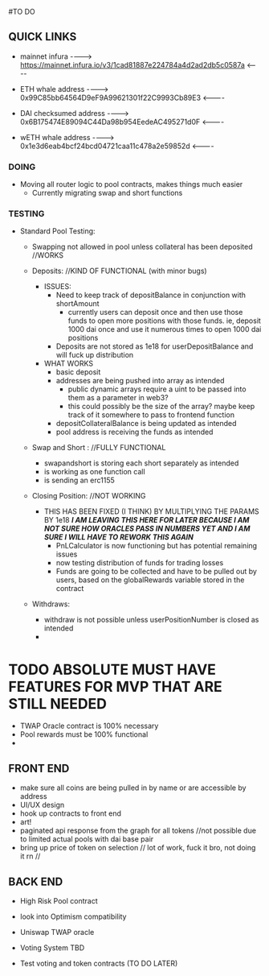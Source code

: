 
#TO DO

## QUICK LINKS
- mainnet infura
----> https://mainnet.infura.io/v3/1cad81887e224784a4d2ad2db5c0587a <----

- ETH whale address
----> 0x99C85bb64564D9eF9A99621301f22C9993Cb89E3 <----

- DAI checksumed address
----> 0x6B175474E89094C44Da98b954EedeAC495271d0F <----

- wETH whale address
----> 0x1e3d6eab4bcf24bcd04721caa11c478a2e59852d  <----

### DOING
 - Moving all router logic to pool contracts, makes things much easier
    - Currently migrating swap and short functions


### TESTING
  - Standard Pool Testing:
      - Swapping not allowed in pool unless collateral has been deposited //WORKS

      - Deposits: //KIND OF FUNCTIONAL (with minor bugs)

        - ISSUES:
          - Need to keep track of depositBalance in conjunction with shortAmount
              - currently users can deposit once and then use those funds to open more positions with those
                funds. ie, deposit 1000 dai once and use it numerous times to open 1000 dai positions
          - Deposits are not stored as 1e18 for userDepositBalance and will fuck up distribution
        - WHAT WORKS
          - basic deposit
          - addresses are being pushed into array as intended
              - public dynamic arrays require a uint to be passed into them as a parameter in web3?
              - this could possibly be the size of the array? maybe keep track of it somewhere to pass to
                frontend function
          - depositCollateralBalance is being updated as intended
          - pool address is receiving the funds as intended


      - Swap and Short : //FULLY FUNCTIONAL
          - swapandshort is storing each short separately as intended
          - is working as one function call
          - is sending an erc1155


      - Closing Position: //NOT WORKING
        - THIS HAS BEEN FIXED (I THINK) BY MULTIPLYING THE PARAMS BY 1e18
          ***I AM LEAVING THIS HERE FOR LATER BECAUSE I AM NOT SURE HOW ORACLES PASS IN NUMBERS YET
          AND I AM SURE I WILL HAVE TO REWORK THIS AGAIN***
          - PnLCalculator is now functioning but has potential remaining issues
          - now testing distribution of funds for trading losses
          - Funds are going to be collected and have to be pulled out by users, based on the globalRewards variable stored in the contract 


      - Withdraws:
          - withdraw is not possible unless userPositionNumber is closed as intended
          -



# TODO ABSOLUTE MUST HAVE FEATURES FOR MVP THAT ARE STILL NEEDED

- TWAP Oracle contract is 100% necessary
- Pool rewards must be 100% functional
-




## FRONT END
- make sure all coins are being pulled in by name or are accessible by address
- UI/UX design
- hook up contracts to front end
- art!
- paginated api response from the graph for all tokens //not possible due to limited actual pools with dai    base pair
- bring up price of token on selection // lot of work, fuck it bro, not doing it rn //




## BACK END
- High Risk Pool contract
- look into Optimism compatibility
- Uniswap TWAP oracle  

- Voting System TBD
- Test voting and token contracts (TO DO LATER)

